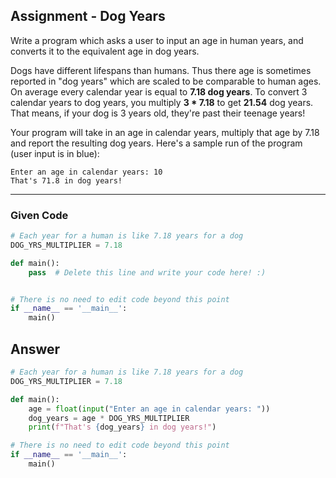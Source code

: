 ## Assignment - Dog Years
Write a program which asks a user to input an age in human years, and converts it to the equivalent age in dog years.

Dogs have different lifespans than humans. Thus there age is sometimes reported in "dog years" which are scaled to be comparable to human ages. On average every calendar year is equal to **7.18 dog years**. To convert 3 calendar years to dog years, you multiply **3 * 7.18** to get **21.54** dog years. That means, if your dog is 3 years old, they're past their teenage years!

Your program will take in an age in calendar years, multiply that age by 7.18 and report the resulting dog years. Here's a sample run of the program (user input is in blue):

```
Enter an age in calendar years: 10
That's 71.8 in dog years!
```

---
### Given Code
```python
# Each year for a human is like 7.18 years for a dog
DOG_YRS_MULTIPLIER = 7.18  

def main():
    pass  # Delete this line and write your code here! :)


# There is no need to edit code beyond this point
if __name__ == '__main__':
    main()
```

## Answer
```python
# Each year for a human is like 7.18 years for a dog
DOG_YRS_MULTIPLIER = 7.18  

def main():
    age = float(input("Enter an age in calendar years: "))
    dog_years = age * DOG_YRS_MULTIPLIER
    print(f"That's {dog_years} in dog years!")

# There is no need to edit code beyond this point
if __name__ == '__main__':
    main()
```